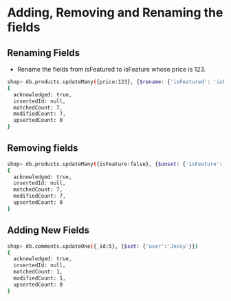 # Adding, Removing and Renaming the fields

## Renaming Fields

- Rename the fields from isFeatured to isFeature whose price is 123.

```sh
shop> db.products.updateMany({price:123}, {$rename: {'isFeatured': 'isFeature'}})
{
  acknowledged: true,
  insertedId: null,
  matchedCount: 7,
  modifiedCount: 7,
  upsertedCount: 0
}
```

## Removing fields

```sh
shop> db.products.updateMany({isFeature:false}, {$unset: {'isFeature': 1}})
{
  acknowledged: true,
  insertedId: null,
  matchedCount: 7,
  modifiedCount: 7,
  upsertedCount: 0
}
```

## Adding New Fields

```sh
shop> db.comments.updateOne({_id:5}, {$set: {'user':'Jessy'}})
{
  acknowledged: true,
  insertedId: null,
  matchedCount: 1,
  modifiedCount: 1,
  upsertedCount: 0
}
```

